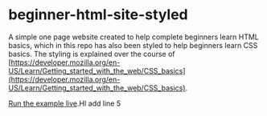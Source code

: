 # beginner-html-site-styled
A simple one page website created to help complete beginners learn HTML basics, which in this repo has also been styled to help beginners learn CSS basics. The styling is explained over the course of [https://developer.mozilla.org/en-US/Learn/Getting_started_with_the_web/CSS_basics](https://developer.mozilla.org/en-US/Learn/Getting_started_with_the_web/CSS_basics).

[Run the example live](http://mdn.github.io/beginner-html-site-styled/).HI
add line 5
